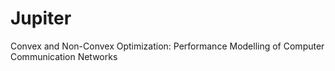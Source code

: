 # Jupiter
Convex and Non-Convex Optimization: Performance Modelling of Computer Communication Networks
